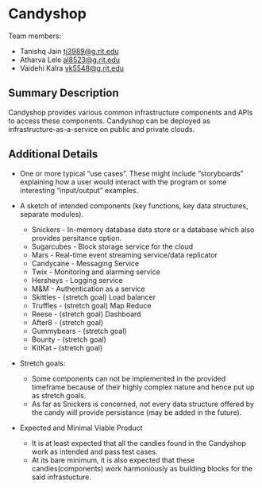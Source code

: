 # Candyshop

Team members:

- Tanishq Jain <tj3989@g.rit.edu>
- Atharva Lele <al8523@g.rit.edu>
- Vaidehi Kalra <vk5548@g.rit.edu>

## Summary Description

Candyshop provides various common infrastructure components and APIs to access
these components. Candyshop can be deployed as infrastructure-as-a-service on
public and private clouds.

## Additional Details

- One or more typical “use cases”. These might include “storyboards” explaining
  how a user would interact with the program or some interesting “input/output”
  examples.
  
- A sketch of intended components (key functions, key data structures, separate
  modules).
  - Snickers - In-memory database data store or a database which also
              provides persitance option.
  - Sugarcubes - Block storage service for the cloud
  - Mars - Real-time event streaming service/data replicator
  - Candycane - Messaging Service
  - Twix - Monitoring and alarming service
  - Hersheys - Logging service
  - M&M - Authentication as a service
  - Skittles - (stretch goal) Load balancer
  - Truffles - (stretch goal) Map Reduce
  - Reese - (stretch goal) Dashboard
  - After8 - (stretch goal)
  - Gummybears - (stretch goal)
  - Bounty - (stretch goal)
  - KitKat - (stretch goal)

- Stretch goals:
  - Some components can not be implemented in the provided timeframe because of
    their highly complex nature and hence put up as stretch goals.
  - As far as Snickers is concerned, not every data structure offered by the
    candy will provide persistance (may be added in the future).
  
- Expected and Minimal Viable Product
  - It is at least expected that all the candies found in the Candyshop work as
    intended and pass test cases.
  - At its bare minimum, it is also expected that these candies(components) work
    harmoniously as building blocks for the said infrastucture.


<!-- - Thoughts on a “minimal viable product” and “stretch goals”. Be sure to review
  the final project grading rubric and consider organizing the project around a
  core deliverable that will almost certainly be achieved and then a number of
  extensions and features that could be added to ensure that project is of
  suitable size/scope/effort.
   - Snickers used for storage of data sent from client. Mars listens for any real-time change in our Snickers data store
      and replicates it in any another instance of Snicker.
   - Clients who wish to have a dedicated storage can use Sugarcubes API to reserve a place in the data reserve.
   - Twix is an alarming service which listens for any trigger events for instance low on RAM, low on Storage space to  alert the user to take an action.
   - Hersheys, logging service to log any important events say- we entered a new data in Snickers, this is important for debugging in case anytime wrong happens. If the server crashers, the user can see Hersheys logs to troubleshoot the issue.
   - M&M is an authentication-as-a-service. -->